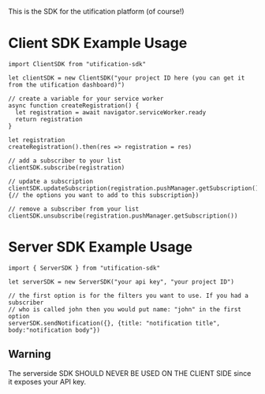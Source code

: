 This is the SDK for the utification platform (of course!)

# Client SDK Example Usage

    import ClientSDK from "utification-sdk"

    let clientSDK = new ClientSDK("your project ID here (you can get it from the utification dashboard)")

    // create a variable for your service worker
    async function createRegistration() {
      let registration = await navigator.serviceWorker.ready
      return registration
    }

    let registration
    createRegistration().then(res => registration = res)

    // add a subscriber to your list
    clientSDK.subscribe(registration)

    // update a subscription
    clientSDK.updateSubscription(registration.pushManager.getSubscription(), {// the options you want to add to this subscription})

    // remove a subscriber from your list
    clientSDK.unsubscribe(registration.pushManager.getSubscription())

# Server SDK Example Usage

    import { ServerSDK } from "utification-sdk"

    let serverSDK = new ServerSDK("your api key", "your project ID")

    // the first option is for the filters you want to use. If you had a subscriber
    // who is called john then you would put name: "john" in the first option
    serverSDK.sendNotification({}, {title: "notification title", body:"notification body"})

## Warning

The serverside SDK SHOULD NEVER BE USED ON THE CLIENT SIDE since it exposes your API key.
